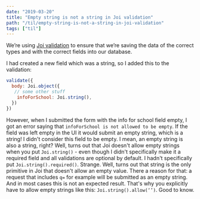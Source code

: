 ```yaml
---
date: "2019-03-20"
title: "Empty string is not a string in Joi validation"
path: "/til/empty-string-is-not-a-string-in-joi-validation"
tags: ["til"]
---
```


We’re using [Joi validation](https://github.com/hapijs/joi) to ensure that we’re saving the data of the correct types and with the correct fields into our database.

I had created a new field which was a string, so I added this to the validation:

```javascript
validate({
  body: Joi.object({
   // some other stuff
    infoForSchool: Joi.string(),
  })
})
```

However, when I submitted the form with the info for school field empty, I got an error saying that `infoForSchool is not allowed to be empty`.
If the field was left empty in the UI it would submit an empty string, which is a string! I didn't consider this field to be empty. 
I mean, an empty string is also a string, right?
Well, turns out that Joi doesn't allow empty strings when you put `Joi.string()` - even though I didn't specifically make it a required field and all validations are optional by default.
I hadn't specifically put `Joi.string().required()`. Strange.
Well, turns out that string is the only primitive in Joi that doesn't allow an empty value.
There a reason for that: a request that includes `q=` for example will be submitted as an empty string. And in most cases this is not an expected result. 
That's why you explicitly have to allow empty strings like this: `Joi.string().allow(‘’)`. Good to know.
